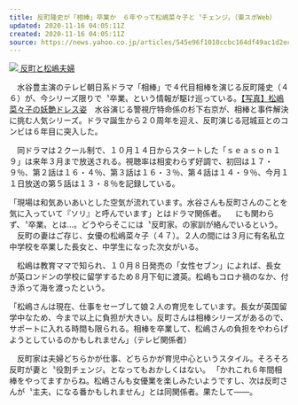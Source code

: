 ```yaml
---
title: 反町隆史が「相棒」卒業か　６年やって松嶋菜々子と〝チェンジ〟（東スポWeb）
updated: 2020-11-16 04:05:11Z
created: 2020-11-16 04:05:11Z
source: https://news.yahoo.co.jp/articles/545e96f1010ccbc164df49ac1d2ecd345f470a89
---
```


[![](https://amd-pctr.c.yimg.jp/r/iwiz-amd/20201115-02406816-tospoweb-000-14-view.jpg?w=640&h=400&q=90&exp=10800&pri=l) 反町と松嶋夫婦](https://news.yahoo.co.jp/articles/545e96f1010ccbc164df49ac1d2ecd345f470a89/images/000)

　水谷豊主演のテレビ朝日系ドラマ「相棒」で４代目相棒を演じる反町隆史（４６）が、今シリーズ限りで〝卒業〟という情報が駆け巡っている。[【写真】松嶋菜々子の妖艶ドレス姿](https://www.tokyo-sports.co.jp/entame/554409/attachment/%e6%9d%be%e5%b6%8b%e8%8f%9c%e3%80%85%e5%ad%90-7/)　水谷演じる警視庁特命係の杉下右京が、相棒と事件解決に挑む人気シリーズ。ドラマ誕生から２０周年を迎え、反町演じる冠城亘とのコンビは６年目に突入した。

　同ドラマは２クール制で、１０月１４日からスタートした「ｓｅａｓｏｎ１９」は来年３月まで放送される。視聴率は相変わらず好調で、初回は１７・９％、第２話は１６・４％、第３話は１６・３％、第４話は１４・９％、今月１１日放送の第５話は１３・８％を記録している。

「現場は和気あいあいとした空気が流れています。水谷さんも反町さんのことを気に入っていて『ソリ』と呼んでいます」とはドラマ関係者。
　にも関わらず、〝卒業〟とは…。どうやらそこには〝反町家〟の家訓が絡んでいるという。
　反町の妻はご存じ、女優の松嶋菜々子（４７）。２人の間には３月に有名私立中学校を卒業した長女と、中学生になった次女がいる。

　松嶋は教育ママで知られ、１０月８日発売の「女性セブン」によれば、長女が英ロンドンの学校に留学するため８月下旬に渡英。松嶋もコロナ禍のなか、付き添って海を渡ったという。

「松嶋さんは現在、仕事をセーブして娘２人の育児をしています。長女が英国留学中なため、今まで以上に負担が大きい。反町さんは相棒シリーズがあるので、サポートに入れる時間も限られる。相棒を卒業して、松嶋さんの負担をやわらげようとしているのかもしれません」（テレビ関係者）

　反町家は夫婦どちらかが仕事、どちらかが育児中心というスタイル。そろそろ反町が妻と〝役割チェンジ〟となってもおかしくはない。
「かれこれ６年間相棒をやってますからね。松嶋さんも女優業を楽しみたいようですし、次は反町さんが〝主夫〟になる番かもしれません」とは同関係者。果たして――。